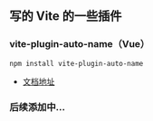 ## 写的 Vite 的一些插件

### vite-plugin-auto-name（Vue）
```npm
npm install vite-plugin-auto-name
```
- [文档地址](https://github.com/dengwenj/vite-plugins/blob/main/packages/vite-plugin-auto-name/README.md)

### 后续添加中...
